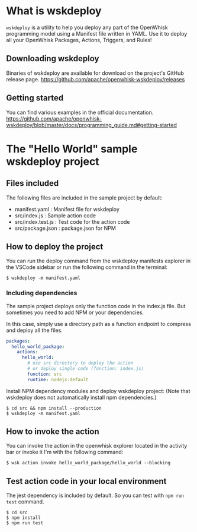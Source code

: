 # What is wskdeploy

`wskdeploy` is a utility to help you deploy any part of the OpenWhisk programming model using a Manifest file written in YAML. Use it to deploy all your OpenWhisk Packages, Actions, Triggers, and Rules!

## Downloading wskdeploy

Binaries of wskdeploy are available for download on the project's GitHub release page.
https://github.com/apache/openwhisk-wskdeploy/releases

## Getting started

You can find various examples in the official documentation.
https://github.com/apache/openwhisk-wskdeploy/blob/master/docs/programming_guide.md#getting-started


# The "Hello World" sample wskdeploy project

## Files included

The following files are included in the sample project by default:
- manifest.yaml : Manifest file for wskdeploy
- src/index.js : Sample action code
- src/index.test.js : Test code for the action code
- src/package.json : package.json for NPM

## How to deploy the project

You can run the deploy command from the wskdeploy manifests explorer in the VSCode sidebar or run the following command in the terminal:

```
$ wskdeploy -m manifest.yaml
```

### Including dependencies

The sample project deploys only the function code in the index.js file. But sometimes you need to add NPM or your dependencies.

In this case, simply use a directory path as a function endpoint to compress and deploy all the files.

```yaml
packages:
  hello_world_package:
    actions:
      hello_world:
        # use src directory to deploy the action
        # or deploy single code (function: index.js)
        function: src
        runtime: nodejs:default
```

Install NPM dependency modules and deploy wskdeploy project:
(Note that wskdeploy does not automatically install npm dependencies.)

```
$ cd src && npm install --production
$ wskdeploy -m manifest.yaml
```

## How to invoke the action

You can invoke the action in the openwhisk explorer located in the activity bar or invoke it I'm with the following command:

```
$ wsk action invoke hello_world_package/hello_world --blocking
```

## Test action code in your local environment

The jest dependency is included by default. So you can test with `npm run test` command.

```
$ cd src
$ npm install
$ npm run test
```